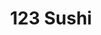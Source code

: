 ---
layout: place
title: "123 Sushi"
permalink: /minnesota/minneapolis/123-sushi.html
stateAbbr: MN
stateName: Minnesota
cityName: Minneapolis
seo:
  name: "123 Sushi"
  type: Restaurant
  links: http://www.onetwothreesushi.com/
description: "Casual, fast-food spot offering create-your-own sushi rolls, ramen & rice bowls in a modern space. 123 Sushi serves delicious sushi in Minneapolis, Minnesota. Try fresh Japanese dishes for a great dining experience. Available for takeout, delivery, lunch, and dinner."
place_id: ChIJ-TtOW5cys1IR3X6DwOwsWgA
photos:
  - name: >-
      places/ChIJ-TtOW5cys1IR3X6DwOwsWgA/photos/AeeoHcIRZ1yjKDm1x1L4icdgjiptnbeXCJg0u9E7osdx7hp2gz4FvhwINaW6HBX6H7uhZJ0NnLQxyJhJa3gLYClVeYO7yjxbtVmiwIvAgY48ldwjaAaH5BCiuMCcOICmp5qO6cmokWzRac5ZZjTdni8FTGiyyxV4UjhrTBGtkoH84x2GeU7MmpwLLTCeq48YVgjgZ0-Euk0mXHVynejZaP0cPFJge-stzKdtK1c4qCe28NcqY5N-_jAU8-5AXH5OX_g4_hRowAoS82zoR1siRWa2Qdvs4SI2DuZ1vhnwrX-_Kn7-ojxV8BP7BNZ9SUYVE2dEIgsokcDy2JI1ONYD88q4QtVLNuYLhonAZJTOr1-lAWPco9ZUMix-sPpWgfzXFe5C7r1NWrcvDyHGzbLpR1VRsPotw8nClS-kQo5L4BnXWyt46Q
    widthPx: 3264
    heightPx: 1836
    authorAttributions:
      - displayName: Jim Steffel
        uri: https://maps.google.com/maps/contrib/104508757805751293784
        photoUri: >-
          https://lh3.googleusercontent.com/a-/ALV-UjXSYLW7PKVv_dSGizw1TS8bk-m46U67oAypieZrPVa-Yh0mBSat=s100-p-k-no-mo
    flagContentUri: >-
      https://www.google.com/local/imagery/report/?cb_client=maps_api_places.places_api&image_key=!1e10!2sCIHM0ogKEICAgID4qt_uUg&hl=en-US
    googleMapsUri: >-
      https://www.google.com/maps/place//data=!3m4!1e2!3m2!1sCIHM0ogKEICAgID4qt_uUg!2e10!4m2!3m1!1s0x52b332975b4e3bf9:0x5a2cecc0837edd
  - name: >-
      places/ChIJ-TtOW5cys1IR3X6DwOwsWgA/photos/AeeoHcLeU3AowusmexSOj6QHi-2aVAqWjF-An1q-yNpyZ-wpcUpkwKX_LUHyZh6dBDB1cs530AYcRm_vof9g6L4h0CcBXyfy1qt_U-aelqJPLfPs16qhxpq1zej54R-NI9rdi86ws4VsQyQ5-On5E1J5G7eqMwcZiQotnnbJtUIo2Iu6zR2WGuGUjaPNgcji2qwtcs6G8nkWMnfhMmm7O4qgktJjvttHmTNXFeniTxYH0SEQHLXQ-L8sT6cw7cSfAFETrjR9-IHdWURlLRq_z1V_ZAfZ1HrZ6D3-UwQDMISot4j85gcufntCcvA6GZakbv2SHas69DZePyGgJqtnTOYhz-4wAft0NeE7eRjUFgGyEfzUI26ChHscpAQOPJgtSL_gh-0y6PYB8Kuuz1f49wi8m-DzBlU-9nn-pvtzwlghfVbs_VY
    widthPx: 3000
    heightPx: 4000
    authorAttributions:
      - displayName: Matthew Bender
        uri: https://maps.google.com/maps/contrib/102954616527919342091
        photoUri: >-
          https://lh3.googleusercontent.com/a-/ALV-UjVpngjsL6HVQ3avJjqUVmVYrSHaCZw-uUtV6ggvnuzYs_mdfrCc2g=s100-p-k-no-mo
    flagContentUri: >-
      https://www.google.com/local/imagery/report/?cb_client=maps_api_places.places_api&image_key=!1e10!2sCIHM0ogKEICAgICD2MLA3wE&hl=en-US
    googleMapsUri: >-
      https://www.google.com/maps/place//data=!3m4!1e2!3m2!1sCIHM0ogKEICAgICD2MLA3wE!2e10!4m2!3m1!1s0x52b332975b4e3bf9:0x5a2cecc0837edd
  - name: >-
      places/ChIJ-TtOW5cys1IR3X6DwOwsWgA/photos/AeeoHcJzlnqc0KAJ4D0R0k_FG1bX7HhggcKA0gbzaX7dZM3dJ6NBDlKN-dFRXpnOnTM5BvaXZ46eur-TNC96tTVK63UYLO3pBP8qmCG019QSjgAr-XIsbHRNCF76fZN5E4hIyRXwFL5kxv9_BuPktRzKynFDyWi0pH3HRbgxc7sPX3_PnIYa7NB6ELt06SbPYOZ2epwjvESxyxwGdmrY9F5iaykPVgDwnostKDyUrTS2Uhv2571b9NUeFAKoXeS6HQjmbUsX0mdMdX9GzSLT2KidJuTS44DUC8aZB1JBXsZukds6ysttR4xEPQ0KZ2Vy4uruhoL4wRlBRtJkhgOSqfQRGFurCO8MgGkePZu--84dmGvm7szZyA9Yead1iTDG2XmuXnqx0CmpHuOdUk3Py53cvu-LUYMqhPvXeexWWW-_qgHMFA
    widthPx: 3024
    heightPx: 4032
    authorAttributions:
      - displayName: Kiana Tigur
        uri: https://maps.google.com/maps/contrib/101940205706932230653
        photoUri: >-
          https://lh3.googleusercontent.com/a-/ALV-UjWZzevVn-l7LB2oH9qPrWBn5iWEunpS7j_8UQXLHxP-mzV2ZnQ=s100-p-k-no-mo
    flagContentUri: >-
      https://www.google.com/local/imagery/report/?cb_client=maps_api_places.places_api&image_key=!1e10!2sCIHM0ogKEICAgIDMnO2WFA&hl=en-US
    googleMapsUri: >-
      https://www.google.com/maps/place//data=!3m4!1e2!3m2!1sCIHM0ogKEICAgIDMnO2WFA!2e10!4m2!3m1!1s0x52b332975b4e3bf9:0x5a2cecc0837edd
  - name: >-
      places/ChIJ-TtOW5cys1IR3X6DwOwsWgA/photos/AeeoHcKG0DxqPcQVcLwibt4RtXaPu-zw2WMvZJn3Zw-J3x7GF6DRf7UHWYHVhPQrpW0_iQEnfyP0xrmERAduD827vyM7HVAO1q7rrGR_NlI5lY7iy_irJleeuLy6zKZ4KOYdPfdlnXl7hGNn0u7FY2Yh2UtYYuk_nmvnyz5Rh6ibpxJ9ZpDe_uw1qCCOFceAGXNBuLsocMzHUem4OCh3YPrCSJ3VK3et83lAsp_R66gP4ByzwDoD23zgozeC2dUXZse7Wpx7902XgJJ-J76oEHLHNddvqCk7WXlKFSyLRiPwxfmoEiFsYR3Apl478waL0hK5ms-h17mClqV-G5veXopkK2Uk7Kw5Jxo7ebb9jvJ_2QQKCdCQgxbsrLgF3SIcHDK2wFidSwnKGbRe0tRTaAT5k3qf9qXsliArEPFTq2CofGi-iw
    widthPx: 3532
    heightPx: 2420
    authorAttributions:
      - displayName: Adam Reznik
        uri: https://maps.google.com/maps/contrib/118240320886202784473
        photoUri: >-
          https://lh3.googleusercontent.com/a-/ALV-UjXlQbxC9ZHFKFlbUEXt4gxch976t57ZYlgechuXhKnByeiDgS91=s100-p-k-no-mo
    flagContentUri: >-
      https://www.google.com/local/imagery/report/?cb_client=maps_api_places.places_api&image_key=!1e10!2sCIHM0ogKEICAgIDx9ITZUw&hl=en-US
    googleMapsUri: >-
      https://www.google.com/maps/place//data=!3m4!1e2!3m2!1sCIHM0ogKEICAgIDx9ITZUw!2e10!4m2!3m1!1s0x52b332975b4e3bf9:0x5a2cecc0837edd
  - name: >-
      places/ChIJ-TtOW5cys1IR3X6DwOwsWgA/photos/AeeoHcLlgNWm65if9UyUburXzl-dyamhRcWP8qeqwMbSjHR92wQiLTzrG362dq8yXFiTz0oaUjuS_rPg-MB3mET7kzyCp8roNjfs6dgyPg3dgxK06RwXWC050tSMB3aT6TgbrRwxV8xcYsTFIsv3hSt_LGC-rW8WiANr4gYDdRvXj-mK0ruCky1FEArJ0Ack4-ipC2_vUj1WiA6q-csT5hWMLeCaRrfo8rgdbQHOustAGeHRk7M_1oZw84ivUnnp38yQiR8GhKPmikxaMpQnNSjdRfzC80n4iH_5L_NvsSAcYfDSjuC-UuuTibakk5DN22Oy8ARVEnDkIRiqn88WgHcPjZeVIoWnSpiIWNFa2B1n-PRNsT_ZHMJ7fRJvi_VdqXmb6yqTZEpK4tPNEgREaBx85N8H6-uUX0AHkzX-Jww3mCFmmnZW
    widthPx: 4032
    heightPx: 2268
    authorAttributions:
      - displayName: Jonathan Bates
        uri: https://maps.google.com/maps/contrib/110597728136223946876
        photoUri: >-
          https://lh3.googleusercontent.com/a-/ALV-UjWsgj-W5jED1wbNNuP8iJHBeH-028gkwapqnjMxC5Mr5ZWUHcuofA=s100-p-k-no-mo
    flagContentUri: >-
      https://www.google.com/local/imagery/report/?cb_client=maps_api_places.places_api&image_key=!1e10!2sCIHM0ogKEICAgICk8pOk2QE&hl=en-US
    googleMapsUri: >-
      https://www.google.com/maps/place//data=!3m4!1e2!3m2!1sCIHM0ogKEICAgICk8pOk2QE!2e10!4m2!3m1!1s0x52b332975b4e3bf9:0x5a2cecc0837edd
  - name: >-
      places/ChIJ-TtOW5cys1IR3X6DwOwsWgA/photos/AeeoHcLvjixB7-2Ty5q7-vh11CPIdkrdzYXIWrVEMCUbEAQRrcdTzNXqarN2h-ZFHvm5-SxCYw9RrLAVtD_GlY9ZZGFKgI5YqMN4aKBINtOGa9Dv5t6VyV5fn2BKi5fDKoLLp8BbbnkuKbM5sC5u7SLNf1fW9GAUpRNHVAWHH5gdAL9nlL_QlhMOCbl6CmewLN4N7JFPqZCwHvqHLIk1C2QUtm2K7oBYazQ7GuMQvYAYsU2cnv-QTte91EUsbEVNNQ1mnIMvw8JF_bRQ06diL2ajlc7jqwnKsBDRzdpCQjr7NCyNJUJEVz1lc2LmUehKXAmA9RU89xSQ-Ld_Yg_oGzOnBEuwBC-THXvr2Bn7otfrv54IGlI4L3nWJFSxpwQ4yX4RM1TbrKP1bCVyB8uSpxTzZuscuBsDfEOxKQOBpzvQ5CrhtQ
    widthPx: 3024
    heightPx: 4032
    authorAttributions:
      - displayName: Car Life
        uri: https://maps.google.com/maps/contrib/113364899927447758156
        photoUri: >-
          https://lh3.googleusercontent.com/a-/ALV-UjV88MPg9JcPumoccIKkumBw-FeVRbRxTaM7tlVikQIE1CQT8iP3kQ=s100-p-k-no-mo
    flagContentUri: >-
      https://www.google.com/local/imagery/report/?cb_client=maps_api_places.places_api&image_key=!1e10!2sCIHM0ogKEICAgICpia-ILw&hl=en-US
    googleMapsUri: >-
      https://www.google.com/maps/place//data=!3m4!1e2!3m2!1sCIHM0ogKEICAgICpia-ILw!2e10!4m2!3m1!1s0x52b332975b4e3bf9:0x5a2cecc0837edd
  - name: >-
      places/ChIJ-TtOW5cys1IR3X6DwOwsWgA/photos/AeeoHcI3qkAykiC-hAkUw_lLbneASoxb3IdZYoM5OfigAyqOK9bZSunkS7wBLfCBgdwwOxVw2iHCaRIyWo23JdEd5hXoT9ONaivgHENSbP2GxpZj272a4EG415YckTVWmP7GMSh5xXqx88OSrVOmyw8I8JbRFIsSKl_09XQk6O8BBvZEq8B6PDsTvKQI33c3geeTczIPqociqg3szilHDRXhcD-QE7GnTW2Zzs0ZUxAexKnbZBsfMliSZ7ntMBtLOhrAjxlPxUOILcwb2UFgn32ApodHMOZ383mUiAN_hapazu6TUfyWNkWsqlDILDCuKz7N2bjVffQzxXFmwdMVvKsIpdiCeSazUFEnJjHarShBZm6Se8bWiVjRlsYohuX2HG8UXGHCm7zJW_aDWePIB8t4IiOPPl9GFlvQGgzlBdSpuyQ
    widthPx: 4800
    heightPx: 3600
    authorAttributions:
      - displayName: Tracy Huebner
        uri: https://maps.google.com/maps/contrib/112239932916610032979
        photoUri: >-
          https://lh3.googleusercontent.com/a-/ALV-UjW17mjqJtsDM90yeyJZaNkc_Zhkw5RHsa3dHS8WHMiGLtObGZjN3A=s100-p-k-no-mo
    flagContentUri: >-
      https://www.google.com/local/imagery/report/?cb_client=maps_api_places.places_api&image_key=!1e10!2sCIHM0ogKEICAgIC4zcK4DA&hl=en-US
    googleMapsUri: >-
      https://www.google.com/maps/place//data=!3m4!1e2!3m2!1sCIHM0ogKEICAgIC4zcK4DA!2e10!4m2!3m1!1s0x52b332975b4e3bf9:0x5a2cecc0837edd
  - name: >-
      places/ChIJ-TtOW5cys1IR3X6DwOwsWgA/photos/AeeoHcJeBHc6QIf0WPI-K3P_ZA6bpW8xM2QhfArK5uH0fcUL3JintsoiYLjSt_9sPx3ryoU6Mb42ThZEoZKF5eBghcb5ZNqpnzUiG_bV8hAcqILlOvy8AxLHt_GFQhg17glhCr1Niy8zdk0KFqTtSk8vMwjxY5QWQ8hQuerKDMFHKNbucist71vktefnIohtI5nBGiWil5aSM71q55m6zREjVKY9x9osh24rnwGv95NL4_MolgLEhaPr_8d6EOqAVkuhGa3lSWihHiF2uIvSkz_-X2RCHPquAmviHx7-5lsCyE4rID5rCFEAHfvjMR98lObgHhRGQbyw1EUx6Os_jrue_ZIfIDSDCrKlrWnIEYSmuPP--fZgt-4IK4DKvpiHioR-xrpcOFdv6tPyMKzLocCHpI1HXJcSFqGI166Y0-cMmGGFOg
    widthPx: 3024
    heightPx: 4032
    authorAttributions:
      - displayName: Karen Wilson
        uri: https://maps.google.com/maps/contrib/114807764592508961465
        photoUri: >-
          https://lh3.googleusercontent.com/a-/ALV-UjV7IpBQhTCZ-s7nilxRZwYsy24p6z7jlVMtPKvE0xKAEAxFL221HA=s100-p-k-no-mo
    flagContentUri: >-
      https://www.google.com/local/imagery/report/?cb_client=maps_api_places.places_api&image_key=!1e10!2sCIHM0ogKEICAgID4hajPUg&hl=en-US
    googleMapsUri: >-
      https://www.google.com/maps/place//data=!3m4!1e2!3m2!1sCIHM0ogKEICAgID4hajPUg!2e10!4m2!3m1!1s0x52b332975b4e3bf9:0x5a2cecc0837edd
  - name: >-
      places/ChIJ-TtOW5cys1IR3X6DwOwsWgA/photos/AeeoHcKjYvQpuY2kH0yGD98e9WwRKNxe_6-9fjDGB2HD8Pai2ALVx1f15S8rcKqQCMIo8ijgraLcasI5o_n-MGQuJ0yrGxekp9PJXPWEmSP3TkOrDkT7afkVSuRBET6LSpOkHS1uirhJloC_xDhb_aRDyXdi1Bej8ksPoGO7n-s60Nv10r-vyEj-qZpXAqmP10rRgwUXThoqrKGJRBBRv0VdXnbmxzOaRgxwOCSPt7BiLKzSzMeAIIrqwEUNG3E0QAyPbzI0lkAeEowFrVL-L7955MF87qcp0KH8lM8z8DLMZTX1iOILYUdaVOn4xlWTzbKClmhtJ_81J2mNE3qG9C33-8u_fhu9bDhHrWFn4V9YKzJtGLwJiY8iiF8rYdyjGMl2ufmOGJfTy6FQHCNPxtqtiibFIDFmQWqA5knyYFWWWX6MUA
    widthPx: 4032
    heightPx: 2268
    authorAttributions:
      - displayName: LiLu Funkenbusch
        uri: https://maps.google.com/maps/contrib/104689070040224198163
        photoUri: >-
          https://lh3.googleusercontent.com/a/ACg8ocLKSCZ0kGWrOwE8-ikmBoBNczZWs-PYy6xwzRwPh4W7YbfBAQ=s100-p-k-no-mo
    flagContentUri: >-
      https://www.google.com/local/imagery/report/?cb_client=maps_api_places.places_api&image_key=!1e10!2sCIHM0ogKEICAgIC46u2lRA&hl=en-US
    googleMapsUri: >-
      https://www.google.com/maps/place//data=!3m4!1e2!3m2!1sCIHM0ogKEICAgIC46u2lRA!2e10!4m2!3m1!1s0x52b332975b4e3bf9:0x5a2cecc0837edd
  - name: >-
      places/ChIJ-TtOW5cys1IR3X6DwOwsWgA/photos/AeeoHcJapdxvZ7LQ6acUASFRVXb2ji8ytLSBWn5QNOCs28xSv0gSDbFFOyDWUvjfj2RSDQ7DVu27b0xQqcEuQ9Q21NYlGSLSxG_sGmncUrBSo8y6jWTeSAF7FDLjZnaHlqAFcSTH4h6zHBvDHLP2KuU-01ydpdlIJKsH7lhVTrB3mBkYFTGtMS-RNEwxTKX2_BQsSmwvCXCTCw2WiMXxuRxHKyCxso2MFNOEVkh8Zvxt1PsN5mqCcW4_331lXKQzhuPSsMmzrL22ftf27E2k2u9JHVuZUGP1iWeOuZ2Pw1fKR628_pVEgvtJRE-yr-Bj629YYyvdbGn3LynuLf4iY042H0tD_NM75S5h6Sabr_EuOnCn3-2pzFYN5tpQT_0PI3_YSjUMBCOk2_lcV3-EFiFRGfxV7bZU5mOL-OLc5mw8RlE
    widthPx: 3024
    heightPx: 4032
    authorAttributions:
      - displayName: Barry Thao
        uri: https://maps.google.com/maps/contrib/116403536850489491726
        photoUri: >-
          https://lh3.googleusercontent.com/a-/ALV-UjX_9jNP3vrYVEybzIygLRE8mjG2i_BJ1wv8kkDtHwbicgWGOrKB1w=s100-p-k-no-mo
    flagContentUri: >-
      https://www.google.com/local/imagery/report/?cb_client=maps_api_places.places_api&image_key=!1e10!2sCIHM0ogKEICAgICapbSCcA&hl=en-US
    googleMapsUri: >-
      https://www.google.com/maps/place//data=!3m4!1e2!3m2!1sCIHM0ogKEICAgICapbSCcA!2e10!4m2!3m1!1s0x52b332975b4e3bf9:0x5a2cecc0837edd
address: 80 S 8th St Suite 228, Minneapolis, MN 55402, USA
street: 80 S 8th St Suite 228
city: Minneapolis
state: MN
zip: '55402'
country: USA
neighborhood: Central Minneapolis
latitude: '44.976103'
longitude: '-93.271340'
accessibility_options:
  wheelchairAccessibleEntrance: true
business_status: OPERATIONAL
name: 123 Sushi
google_maps_links:
  directionsUri: >-
    https://www.google.com/maps/dir//''/data=!4m7!4m6!1m1!4e2!1m2!1m1!1s0x52b332975b4e3bf9:0x5a2cecc0837edd!3e0
  placeUri: https://maps.google.com/?cid=25382143257706205
  writeAReviewUri: >-
    https://www.google.com/maps/place//data=!4m3!3m2!1s0x52b332975b4e3bf9:0x5a2cecc0837edd!12e1
  reviewsUri: >-
    https://www.google.com/maps/place//data=!4m4!3m3!1s0x52b332975b4e3bf9:0x5a2cecc0837edd!9m1!1b1
  photosUri: >-
    https://www.google.com/maps/place//data=!4m3!3m2!1s0x52b332975b4e3bf9:0x5a2cecc0837edd!10e5
primary_type: Sushi Restaurant
opening_hours:
  regular: null
  current: null
secondary_opening_hours:
  regular:
    weekdayDescriptions: null
    type: null
  current:
    weekdayDescriptions: null
    type: null
phone: (612) 354-3040
price_level: PRICE_LEVEL_INEXPENSIVE
price_range: $10 &ndash; $20
rating: '4.3'
rating_count: 0
website: http://www.onetwothreesushi.com/
reviews:
  - name: >-
      places/ChIJ-TtOW5cys1IR3X6DwOwsWgA/reviews/ChdDSUhNMG9nS0VJQ0FnSUNEMkpTVTNnRRAB
    relativePublishTimeDescription: a year ago
    rating: 5
    text:
      text: >-
        Stopped here for a quick lunch and the ramen was surprisingly good. I
        ordered the pork belly and the entire bowl was overall impressive. I
        think the predominant flavor was dashi/seaweed, however the pork belly
        was very flavorful. The noodles came out of a package and the soft
        boiled egg could have used some seasoning (soy bath), but overall I
        honestly can't complain. The price was about as low as it gets and the
        service was fairly quick. The entire bowl along with a separate
        container of broth was nicely packaged up for transport. Overall I'm
        giving this place a high score simply because they are one of the only
        ramen lunch options accessible by skyway and the price was super low.
        $12 for a bowl of near legit ramen is impressive. Go for it!
      languageCode: en
    originalText:
      text: >-
        Stopped here for a quick lunch and the ramen was surprisingly good. I
        ordered the pork belly and the entire bowl was overall impressive. I
        think the predominant flavor was dashi/seaweed, however the pork belly
        was very flavorful. The noodles came out of a package and the soft
        boiled egg could have used some seasoning (soy bath), but overall I
        honestly can't complain. The price was about as low as it gets and the
        service was fairly quick. The entire bowl along with a separate
        container of broth was nicely packaged up for transport. Overall I'm
        giving this place a high score simply because they are one of the only
        ramen lunch options accessible by skyway and the price was super low.
        $12 for a bowl of near legit ramen is impressive. Go for it!
      languageCode: en
    authorAttribution:
      displayName: Matthew Bender
      uri: https://www.google.com/maps/contrib/102954616527919342091/reviews
      photoUri: >-
        https://lh3.googleusercontent.com/a-/ALV-UjVpngjsL6HVQ3avJjqUVmVYrSHaCZw-uUtV6ggvnuzYs_mdfrCc2g=s128-c0x00000000-cc-rp-mo-ba4
    publishTime: '2024-03-24T05:30:50.958756Z'
    flagContentUri: >-
      https://www.google.com/local/review/rap/report?postId=ChdDSUhNMG9nS0VJQ0FnSUNEMkpTVTNnRRAB&d=17924085&t=1
    googleMapsUri: >-
      https://www.google.com/maps/reviews/data=!4m6!14m5!1m4!2m3!1sChdDSUhNMG9nS0VJQ0FnSUNEMkpTVTNnRRAB!2m1!1s0x52b332975b4e3bf9:0x5a2cecc0837edd
  - name: >-
      places/ChIJ-TtOW5cys1IR3X6DwOwsWgA/reviews/ChZDSUhNMG9nS0VJQ0FnSUNCbjRmUkZREAE
    relativePublishTimeDescription: 2 years ago
    rating: 5
    text:
      text: >-
        Came here with my family and ordered some sushi bowl lunch specials.
        Each bowl was PACKED. I like how they let us build our own sushi bowls
        even down to the toppings and sauce. They made the order quickly and
        they kept the place looking clean and tidy.
      languageCode: en
    originalText:
      text: >-
        Came here with my family and ordered some sushi bowl lunch specials.
        Each bowl was PACKED. I like how they let us build our own sushi bowls
        even down to the toppings and sauce. They made the order quickly and
        they kept the place looking clean and tidy.
      languageCode: en
    authorAttribution:
      displayName: Jenny Llapa
      uri: https://www.google.com/maps/contrib/102120762567002930282/reviews
      photoUri: >-
        https://lh3.googleusercontent.com/a-/ALV-UjVJ-BhKm_FSHnb4NvW4qeWX8Q-UFqZITdePb5TlbBrwCRPQnCpIXw=s128-c0x00000000-cc-rp-mo-ba3
    publishTime: '2023-01-08T06:24:49.921334Z'
    flagContentUri: >-
      https://www.google.com/local/review/rap/report?postId=ChZDSUhNMG9nS0VJQ0FnSUNCbjRmUkZREAE&d=17924085&t=1
    googleMapsUri: >-
      https://www.google.com/maps/reviews/data=!4m6!14m5!1m4!2m3!1sChZDSUhNMG9nS0VJQ0FnSUNCbjRmUkZREAE!2m1!1s0x52b332975b4e3bf9:0x5a2cecc0837edd
  - name: >-
      places/ChIJ-TtOW5cys1IR3X6DwOwsWgA/reviews/ChZDSUhNMG9nS0VJQ0FnSUM5eFlpRUJ3EAE
    relativePublishTimeDescription: 4 months ago
    rating: 5
    text:
      text: >-
        I have never been disappointed by the food or the service.  One of the
        best lunch places in the skyway.
      languageCode: en
    originalText:
      text: >-
        I have never been disappointed by the food or the service.  One of the
        best lunch places in the skyway.
      languageCode: en
    authorAttribution:
      displayName: Jared Tripp
      uri: https://www.google.com/maps/contrib/100539447791316458390/reviews
      photoUri: >-
        https://lh3.googleusercontent.com/a-/ALV-UjVWyXguNZ412on0sbV5_IFqLxoNq1YF6j6AKOalBi3xzj5AFyhTyw=s128-c0x00000000-cc-rp-mo-ba5
    publishTime: '2024-12-05T20:46:56.642229Z'
    flagContentUri: >-
      https://www.google.com/local/review/rap/report?postId=ChZDSUhNMG9nS0VJQ0FnSUM5eFlpRUJ3EAE&d=17924085&t=1
    googleMapsUri: >-
      https://www.google.com/maps/reviews/data=!4m6!14m5!1m4!2m3!1sChZDSUhNMG9nS0VJQ0FnSUM5eFlpRUJ3EAE!2m1!1s0x52b332975b4e3bf9:0x5a2cecc0837edd
  - name: >-
      places/ChIJ-TtOW5cys1IR3X6DwOwsWgA/reviews/ChZDSUhNMG9nS0VJQ0FnSUNUeHR2Q1VREAE
    relativePublishTimeDescription: 11 months ago
    rating: 5
    text:
      text: >-
        I have eaten here twice, one is the most ordered fish rice (maybe cooked
        salmon), and the other is tempura rice. The delivery speed is very fast,
        and the rice set is good. I didn't taste sushi. Unfortunately, the high
        stool is not suitable for eating, and the legs are very uncomfortable.
      languageCode: en
    originalText:
      text: >-
        I have eaten here twice, one is the most ordered fish rice (maybe cooked
        salmon), and the other is tempura rice. The delivery speed is very fast,
        and the rice set is good. I didn't taste sushi. Unfortunately, the high
        stool is not suitable for eating, and the legs are very uncomfortable.
      languageCode: en
    authorAttribution:
      displayName: B&Gcoiner A
      uri: https://www.google.com/maps/contrib/109530472918325648546/reviews
      photoUri: >-
        https://lh3.googleusercontent.com/a/ACg8ocIq5BjFMTVZmr4MoEa3Q5GNgDyUduSfcMON092sv-3sJr_Xog=s128-c0x00000000-cc-rp-mo-ba3
    publishTime: '2024-05-14T05:10:58.058302Z'
    flagContentUri: >-
      https://www.google.com/local/review/rap/report?postId=ChZDSUhNMG9nS0VJQ0FnSUNUeHR2Q1VREAE&d=17924085&t=1
    googleMapsUri: >-
      https://www.google.com/maps/reviews/data=!4m6!14m5!1m4!2m3!1sChZDSUhNMG9nS0VJQ0FnSUNUeHR2Q1VREAE!2m1!1s0x52b332975b4e3bf9:0x5a2cecc0837edd
  - name: >-
      places/ChIJ-TtOW5cys1IR3X6DwOwsWgA/reviews/ChZDSUhNMG9nS0VJQ0FnSUR4OUlUWll3EAE
    relativePublishTimeDescription: a year ago
    rating: 5
    text:
      text: >-
        Cute sushi joint offers up excellent dishes right in front of you, made
        fresh.


        Chicken miso ramen was fantastic.


        Short walk from the Marriott hotel. You have to weave your way across
        several skyway bridges, but it is convenient.
      languageCode: en
    originalText:
      text: >-
        Cute sushi joint offers up excellent dishes right in front of you, made
        fresh.


        Chicken miso ramen was fantastic.


        Short walk from the Marriott hotel. You have to weave your way across
        several skyway bridges, but it is convenient.
      languageCode: en
    authorAttribution:
      displayName: Adam Reznik
      uri: https://www.google.com/maps/contrib/118240320886202784473/reviews
      photoUri: >-
        https://lh3.googleusercontent.com/a-/ALV-UjXlQbxC9ZHFKFlbUEXt4gxch976t57ZYlgechuXhKnByeiDgS91=s128-c0x00000000-cc-rp-mo-ba5
    publishTime: '2023-06-02T20:47:05.362241Z'
    flagContentUri: >-
      https://www.google.com/local/review/rap/report?postId=ChZDSUhNMG9nS0VJQ0FnSUR4OUlUWll3EAE&d=17924085&t=1
    googleMapsUri: >-
      https://www.google.com/maps/reviews/data=!4m6!14m5!1m4!2m3!1sChZDSUhNMG9nS0VJQ0FnSUR4OUlUWll3EAE!2m1!1s0x52b332975b4e3bf9:0x5a2cecc0837edd
parking_options:
  valetParking: false
payment_options:
  acceptsCreditCards: true
  acceptsDebitCards: true
  acceptsCashOnly: false
allow_dogs: null
curbside_pickup: null
delivery: true
dine_in: true
good_for_children: null
good_for_groups: null
good_for_sports: false
live_music: false
menu_for_children: false
outdoor_seating: false
reservable: false
restroom: false
serves_beer: null
serves_breakfast: null
serves_brunch: false
serves_cocktails: null
serves_coffee: false
serves_dinner: true
serves_dessert: null
serves_lunch: true
serves_vegetarian_food: true
serves_wine: null
takeout: true
update_category: essentials
summary: >-
  Casual, fast-food spot offering create-your-own sushi rolls, ramen & rice
  bowls in a modern space.

---